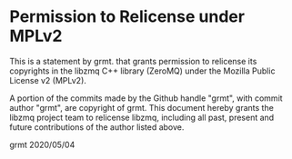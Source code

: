 # Permission to Relicense under MPLv2

This is a statement by grmt.
that grants permission to relicense its copyrights in the libzmq C++
library (ZeroMQ) under the Mozilla Public License v2 (MPLv2).

A portion of the commits made by the Github handle "grmt", with
commit author "grmt", are copyright of grmt.
This document hereby grants the libzmq project team to relicense libzmq, 
including all past, present and future contributions of the author listed above.

grmt
2020/05/04
